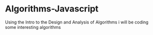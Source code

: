 # Algorithms-Javascript
Using the Intro to the Design and Analysis of Algorithms i will be coding some interesting algorithms
